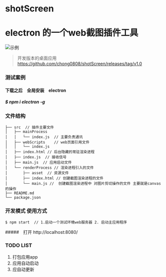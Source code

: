 # shotScreen
# electron 的一个web截图插件工具
![示例](https://github.com/chong0808/shotScreen/blob/master/asset/images/11.png)

> 开发版本的桌面应用 https://github.com/chong0808/shotScreen/releases/tag/v1.0

### 测试案例
#### 下载之后　全局安装　electron 
#####  $ npm i electron -g

### 文件结构
```
├── src  // 插件主要文件
│   ├── mainProcess
│   │   └── index.js  // 主要负责通讯
│   ├── webScripts    // web页面引用文件
│   │   └── index.js  
│   ├── index.html // 后台隐藏的常驻渲染进程
│   ├── index.js  // 接收信号
│   ├── main.js  // 应用启动文件
│   └── renderProcess // 渲染进程引入的文件
│       ├── asset  // 资源文件
│       ├── index.html // 创建截图渲染进程的文件
│       └── main.js //  创建截图渲染进程中 对图片剪切操作的文件 主要就是canvas的操作
├── README.md
└── package.json
```

### 开发模式 使用方式
```
$ npm start  // 1.启动一个测试环境web服务器 2. 启动主应用程序
```
#####　打开 http://localhost:8080/
### TODO LIST

1. 打包应用app
2. 应用自动启动
3. 应自动更新

